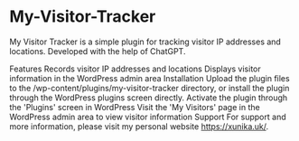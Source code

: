 # My-Visitor-Tracker

My Visitor Tracker is a simple plugin for tracking visitor IP addresses and locations. Developed with the help of ChatGPT.

Features
Records visitor IP addresses and locations
Displays visitor information in the WordPress admin area
Installation
Upload the plugin files to the /wp-content/plugins/my-visitor-tracker directory, or install the plugin through the WordPress plugins screen directly.
Activate the plugin through the 'Plugins' screen in WordPress
Visit the 'My Visitors' page in the WordPress admin area to view visitor information
Support
For support and more information, please visit my personal website https://xunika.uk/.
